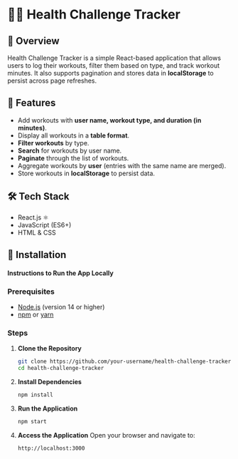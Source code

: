 # 🏋️‍♂️ Health Challenge Tracker

## 📌 Overview

Health Challenge Tracker is a simple React-based application that allows users to log their workouts, filter them based on type, and track workout minutes. It also supports pagination and stores data in **localStorage** to persist across page refreshes.

## 🚀 Features

- Add workouts with **user name, workout type, and duration (in minutes)**.
- Display all workouts in a **table format**.
- **Filter workouts** by type.
- **Search** for workouts by user name.
- **Paginate** through the list of workouts.
- Aggregate workouts by **user** (entries with the same name are merged).
- Store workouts in **localStorage** to persist data.

## 🛠️ Tech Stack

- React.js ⚛️
- JavaScript (ES6+)
- HTML & CSS


## 🔧 Installation

#### Instructions to Run the App Locally

### Prerequisites
- [Node.js](https://nodejs.org/) (version 14 or higher)
- [npm](https://www.npmjs.com/) or [yarn](https://yarnpkg.com/)

### Steps
1. **Clone the Repository**
   ```bash
   git clone https://github.com/your-username/health-challenge-tracker.git
   cd health-challenge-tracker
   ```

2. **Install Dependencies**
   ```bash
   npm install
   ```

3. **Run the Application**
   ```bash
   npm start
   ```

4. **Access the Application**
   Open your browser and navigate to:
   ```
   http://localhost:3000
   ```




